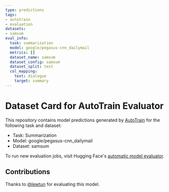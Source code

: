 ```yaml
---
type: predictions
tags:
- autotrain
- evaluation
datasets:
- samsum
eval_info:
  task: summarization
  model: google/pegasus-cnn_dailymail
  metrics: []
  dataset_name: samsum
  dataset_config: samsum
  dataset_split: test
  col_mapping:
    text: dialogue
    target: summary
---
```

# Dataset Card for AutoTrain Evaluator

This repository contains model predictions generated by [AutoTrain](https://huggingface.co/autotrain) for the following task and dataset:

* Task: Summarization
* Model: google/pegasus-cnn_dailymail
* Dataset: samsum

To run new evaluation jobs, visit Hugging Face's [automatic model evaluator](https://huggingface.co/spaces/autoevaluate/model-evaluator).

## Contributions

Thanks to [@lewtun](https://huggingface.co/lewtun) for evaluating this model.